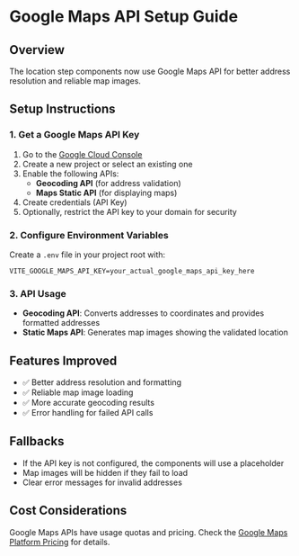 # Google Maps API Setup Guide

## Overview
The location step components now use Google Maps API for better address resolution and reliable map images.

## Setup Instructions

### 1. Get a Google Maps API Key
1. Go to the [Google Cloud Console](https://console.cloud.google.com/)
2. Create a new project or select an existing one
3. Enable the following APIs:
   - **Geocoding API** (for address validation)
   - **Maps Static API** (for displaying maps)
4. Create credentials (API Key)
5. Optionally, restrict the API key to your domain for security

### 2. Configure Environment Variables
Create a `.env` file in your project root with:

```env
VITE_GOOGLE_MAPS_API_KEY=your_actual_google_maps_api_key_here
```

### 3. API Usage
- **Geocoding API**: Converts addresses to coordinates and provides formatted addresses
- **Static Maps API**: Generates map images showing the validated location

## Features Improved
- ✅ Better address resolution and formatting
- ✅ Reliable map image loading
- ✅ More accurate geocoding results
- ✅ Error handling for failed API calls

## Fallbacks
- If the API key is not configured, the components will use a placeholder
- Map images will be hidden if they fail to load
- Clear error messages for invalid addresses

## Cost Considerations
Google Maps APIs have usage quotas and pricing. Check the [Google Maps Platform Pricing](https://cloud.google.com/maps-platform/pricing) for details. 